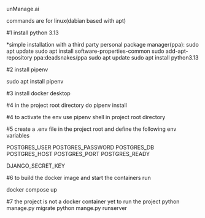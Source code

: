 unManage.ai

commands are for linux(dabian based with apt) 

#1 install python 3.13

*simple installation with a third party personal package manager(ppa):
sudo apt update
sudo apt install software-properties-common
sudo add-apt-repository ppa:deadsnakes/ppa
sudo apt update
sudo apt install python3.13

#2 install pipenv 

sudo apt install pipenv

#3 install docker desktop

#4 in the project root directory do pipenv install

#4 to activate the env use pipenv shell in project root directory

#5 create a .env file in the project root and define the following env variables 

POSTGRES_USER
POSTGRES_PASSWORD
POSTGRES_DB
POSTGRES_HOST
POSTGRES_PORT
POSTGRES_READY

DJANGO_SECRET_KEY


#6 to build the docker image and start the containers run

docker compose up

#7 
the project is not a docker container yet to run the project 
python manage.py migrate 
python mange.py runserver
